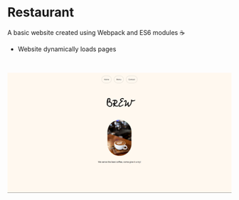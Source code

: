 # Restaurant

A basic website created using Webpack and ES6 modules ☕

- Website dynamically loads pages

<br>

![image](thumbnail.png)
